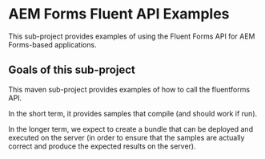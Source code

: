 # AEM Forms Fluent API Examples

This sub-project provides examples of using the Fluent Forms API for AEM Forms-based applications.

## Goals of this sub-project

This maven sub-project provides examples of how to call the fluentforms API.

In the short term, it provides samples that compile (and should work if run).

In the longer term, we expect to create a bundle that can be deployed and executed on the server (in order to ensure that the samples are actually correct and produce the expected results on the server).
  